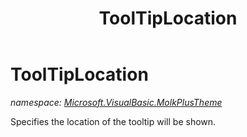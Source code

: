 ﻿---
title: ToolTipLocation
---

# ToolTipLocation
_namespace: [Microsoft.VisualBasic.MolkPlusTheme](N-Microsoft.VisualBasic.MolkPlusTheme.html)_

Specifies the location of the tooltip will be shown.





